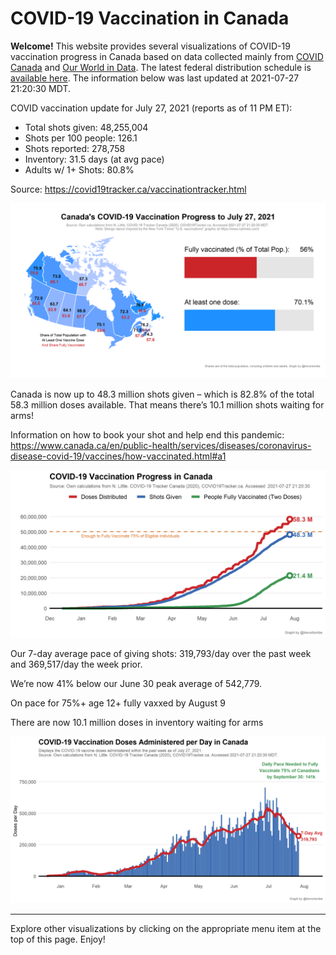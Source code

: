 COVID-19 Vaccination in Canada
==============================

**Welcome!** This website provides several visualizations of COVID-19
vaccination progress in Canada based on data collected mainly from
[COVID Canada](https://covid19tracker.ca/vaccinationtracker.html) and
[Our World in Data](https://ourworldindata.org/covid-vaccinations). The
latest federal distribution schedule is [available
here](https://www.canada.ca/en/public-health/services/diseases/2019-novel-coronavirus-infection/prevention-risks/covid-19-vaccine-treatment/vaccine-rollout.html).
The information below was last updated at 2021-07-27 21:20:30 MDT.

COVID vaccination update for July 27, 2021 (reports as of 11 PM ET):

-   Total shots given: 48,255,004
-   Shots per 100 people: 126.1
-   Shots reported: 278,758
-   Inventory: 31.5 days (at avg pace)
-   Adults w/ 1+ Shots: 80.8%

Source:
<a href="https://covid19tracker.ca/vaccinationtracker.html" class="uri">https://covid19tracker.ca/vaccinationtracker.html</a>

![](Plots/plot_main.png)

Canada is now up to 48.3 million shots given – which is 82.8% of the
total 58.3 million doses available. That means there’s 10.1 million
shots waiting for arms!

Information on how to book your shot and help end this pandemic:
<a href="https://www.canada.ca/en/public-health/services/diseases/coronavirus-disease-covid-19/vaccines/how-vaccinated.html#a1" class="uri">https://www.canada.ca/en/public-health/services/diseases/coronavirus-disease-covid-19/vaccines/how-vaccinated.html#a1</a>

![](Plots/plot_total.png)

Our 7-day average pace of giving shots: 319,793/day over the past week
and 369,517/day the week prior.

We’re now 41% below our June 30 peak average of 542,779.

On pace for 75%+ age 12+ fully vaxxed by August 9

There are now 10.1 million doses in inventory waiting for arms

![](Plots/pace_national.png)

------------------------------------------------------------------------

Explore other visualizations by clicking on the appropriate menu item at
the top of this page. Enjoy!
